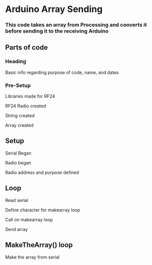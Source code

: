 # Arduino Array Sending
### This code takes an array from Processing and converts it before sending it to the receiving Arduino
## Parts of code
### Heading
Basic info regarding purpose of code, name, and dates
### Pre-Setup
Libraries made for RF24

RF24 Radio created

String created

Array created
## Setup
Serial Began

Radio began

Radio address and purpose defined
## Loop
Read serial

Define character for makearray loop

Call on makearray loop

Send array
## MakeTheArray() loop
Make the array from serial
